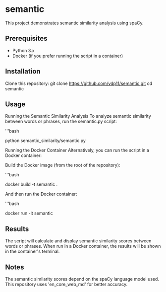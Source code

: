 # semantic

This project demonstrates semantic similarity analysis using spaCy.

## Prerequisites

- Python 3.x
- Docker (if you prefer running the script in a container)

## Installation

Clone this repository: git clone https://github.com/vdp11/semantic.git
   cd semantic

## Usage
Running the Semantic Similarity Analysis
To analyze semantic similarity between words or phrases, run the semantic.py script:

'''bash

python semantic_similarity/semantic.py

Running the Docker Container
Alternatively, you can run the script in a Docker container:

Build the Docker image (from the root of the repository):

'''bash

docker build -t semantic .


And then run the Docker container:

'''bash

docker run -it semantic

## Results
The script will calculate and display semantic similarity scores between words or phrases.
When run in a Docker container, the results will be shown in the container's terminal.

## Notes
The semantic similarity scores depend on the spaCy language model used. This repository uses 'en_core_web_md' for better accuracy.
